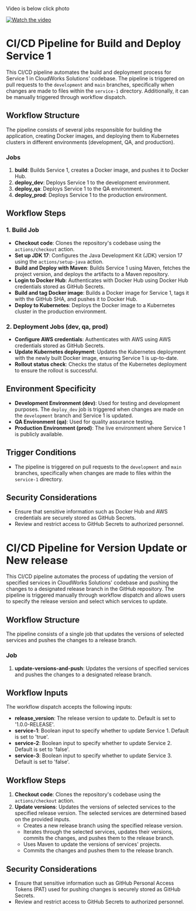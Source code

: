 Video is below click photo

[![Watch the video](https://i.imgur.com/vKb2F1B.png)](https://drive.google.com/file/d/1qvgR5tFpDzjsHtj5pEjzGq8gpmiwlohA/view?usp=sharing)
# CI/CD Pipeline for Build and Deploy Service 1

This CI/CD pipeline automates the build and deployment process for Service 1 in CloudWorks Solutions' codebase. The pipeline is triggered on pull requests to the `development` and `main` branches, specifically when changes are made to files within the `service-1` directory. Additionally, it can be manually triggered through workflow dispatch.

## Workflow Structure

The pipeline consists of several jobs responsible for building the application, creating Docker images, and deploying them to Kubernetes clusters in different environments (development, QA, and production).

### Jobs

1. **build**: Builds Service 1, creates a Docker image, and pushes it to Docker Hub.
2. **deploy_dev**: Deploys Service 1 to the development environment.
3. **deploy_qa**: Deploys Service 1 to the QA environment.
4. **deploy_prod**: Deploys Service 1 to the production environment.

## Workflow Steps

### 1. Build Job

- **Checkout code**: Clones the repository's codebase using the `actions/checkout` action.
- **Set up JDK 17**: Configures the Java Development Kit (JDK) version 17 using the `actions/setup-java` action.
- **Build and Deploy with Maven**: Builds Service 1 using Maven, fetches the project version, and deploys the artifacts to a Maven repository.
- **Login to Docker Hub**: Authenticates with Docker Hub using Docker Hub credentials stored as GitHub Secrets.
- **Build and tag Docker image**: Builds a Docker image for Service 1, tags it with the GitHub SHA, and pushes it to Docker Hub.
- **Deploy to Kubernetes**: Deploys the Docker image to a Kubernetes cluster in the production environment.

### 2. Deployment Jobs (dev, qa, prod)

- **Configure AWS credentials**: Authenticates with AWS using AWS credentials stored as GitHub Secrets.
- **Update Kubernetes deployment**: Updates the Kubernetes deployment with the newly built Docker image, ensuring Service 1 is up-to-date.
- **Rollout status check**: Checks the status of the Kubernetes deployment to ensure the rollout is successful.

## Environment Specificity

- **Development Environment (dev)**: Used for testing and development purposes. The `deploy_dev` job is triggered when changes are made on the `development` branch and Service 1 is updated.
- **QA Environment (qa)**: Used for quality assurance testing.
- **Production Environment (prod)**: The live environment where Service 1 is publicly available.

## Trigger Conditions

- The pipeline is triggered on pull requests to the `development` and `main` branches, specifically when changes are made to files within the `service-1` directory.

## Security Considerations

- Ensure that sensitive information such as Docker Hub and AWS credentials are securely stored as GitHub Secrets.
- Review and restrict access to GitHub Secrets to authorized personnel.




# CI/CD Pipeline for Version Update or New release

This CI/CD pipeline automates the process of updating the version of specified services in CloudWorks Solutions' codebase and pushing the changes to a designated release branch in the GitHub repository. The pipeline is triggered manually through workflow dispatch and allows users to specify the release version and select which services to update.

## Workflow Structure

The pipeline consists of a single job that updates the versions of selected services and pushes the changes to a release branch.

### Job

1. **update-versions-and-push**: Updates the versions of specified services and pushes the changes to a designated release branch.

## Workflow Inputs

The workflow dispatch accepts the following inputs:

- **release_version**: The release version to update to. Default is set to '1.0.0-RELEASE'.
- **service-1**: Boolean input to specify whether to update Service 1. Default is set to 'true'.
- **service-2**: Boolean input to specify whether to update Service 2. Default is set to 'false'.
- **service-3**: Boolean input to specify whether to update Service 3. Default is set to 'false'.

## Workflow Steps

1. **Checkout code**: Clones the repository's codebase using the `actions/checkout` action.
2. **Update versions**: Updates the versions of selected services to the specified release version. The selected services are determined based on the provided inputs.
   - Creates a new release branch using the specified release version.
   - Iterates through the selected services, updates their versions, commits the changes, and pushes them to the release branch.
   - Uses Maven to update the versions of services' projects.
   - Commits the changes and pushes them to the release branch.

## Security Considerations

- Ensure that sensitive information such as GitHub Personal Access Tokens (PAT) used for pushing changes is securely stored as GitHub Secrets.
- Review and restrict access to GitHub Secrets to authorized personnel.
